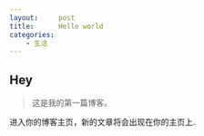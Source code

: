 ```yaml
---
layout:     post
title:      Hello world
categories:
    - 生活
---
```


## Hey
>这是我的第一篇博客。

进入你的博客主页，新的文章将会出现在你的主页上.


